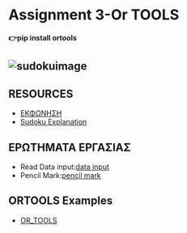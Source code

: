 # Assignment 3-Or TOOLS

**:point_right:pip install ortools**

![sudokuimage](https://upload.wikimedia.org/wikipedia/commons/thumb/f/ff/Sudoku-by-L2G-20050714.svg/1200px-Sudoku-by-L2G-20050714.svg.png)
---
## RESOURCES

* [ΕΚΦΩΝΗΣΗ](https://chgogos.github.io/dituoi_agp/resources/agp_assignment20210515.pdf)
* [Sudoku Explanation](https://www.sudoku.name/rules/el)


## ΕΡΩΤΗΜΑΤΑ ΕΡΓΑΣΙΑΣ
* Read Data input:[data input]()
* Pencil Mark:[pencil mark]()

## ORTOOLS Examples
* [OR_TOOLS](https://github.com/vasnastos/AGP/tree/master/OR_TOOLS)
